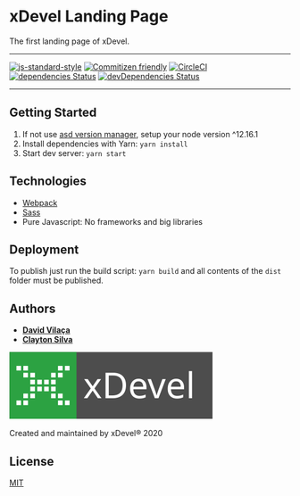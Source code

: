# xDevel Landing Page

The first landing page of xDevel.

---

[![js-standard-style](https://img.shields.io/badge/code%20style-standard-brightgreen.svg)](http://standardjs.com)
[![Commitizen friendly](https://img.shields.io/badge/commitizen-friendly-brightgreen.svg)](http://commitizen.github.io/cz-cli/)
[![CircleCI](https://circleci.com/gh/xdevelsistemas/xdevel-landing-page.svg?style=svg)](https://circleci.com/gh/xdevelsistemas/xdevel-landing-page)
[![dependencies Status](https://david-dm.org/xdevelsistemas/xdevel-landing-page/status.svg)](https://david-dm.org/xdevelsistemas/xdevel-landing-page)
[![devDependencies Status](https://david-dm.org/xdevelsistemas/xdevel-landing-page/dev-status.svg)](https://david-dm.org/xdevelsistemas/xdevel-landing-page?type=dev)

---

## Getting Started

1. If not use [asd version manager](https://github.com/asdf-vm/asdf), setup your node version ^12.16.1
2. Install dependencies with Yarn: `yarn install`
3. Start dev server: `yarn start`

## Technologies

- [Webpack](https://webpack.js.org/)
- [Sass](https://sass-lang.com/)
- Pure Javascript: No frameworks and big libraries

## Deployment

To publish just run the build script: `yarn build` and all contents of the `dist` folder must be published.

## Authors

- [**David Vilaça**](https://github.com/davidpvilaca)
- [**Clayton Silva**](https://github.com/claytonsilva)

[![xDevel](.github/xdevel.svg)](https://www.xdevel.com.br)

Created and maintained by xDevel® 2020

## License

[MIT](LICENSE)
